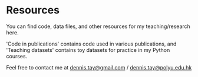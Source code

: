 # Resources
You can find code, data files, and other resources for my teaching/research here.

'Code in publications' contains code used in various publications, and 'Teaching datasets' contains toy datasets for practice in my Python courses.

Feel free to contact me at dennis.tay@gmail.com / dennis.tay@polyu.edu.hk
